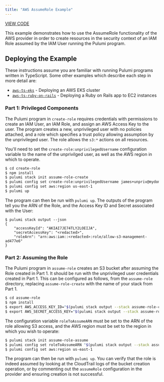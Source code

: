 ```yaml
---
title: "AWS AssumeRole Example"
---
```



<p class="mb-4">
    <a class="btn btn-secondary" href="https://github.com/pulumi/examples/tree/master/aws-ts-assume-role" target="_blank"><i class="fab fa-github pr-2"></i> VIEW CODE</a>
</p>


This example demonstrates how to use the AssumeRole functionality of the AWS provider in order to create resources in
the security context of an IAM Role assumed by the IAM User running the Pulumi program.

## Deploying the Example 

These instructions assume you are familiar with running Pulumi programs written in TypeScript. Some other examples which
describe each step in more detail are:

- [`aws-ts-eks`][eks] - Deploying an AWS EKS cluster
- [`aws-ts-ruby-on-rails`][rails] - Deploying a Ruby on Rails app to EC2 instances

### Part 1: Privileged Components

The Pulumi program in `create-role` requires credentials with permissions to create an IAM User, an IAM Role, and assign
an AWS Access Key to the user. The program creates a new, unprivileged user with no policies attached, and a role which
specifies a trust policy allowing assumption by the unprivileged user. The role allows the `s3:*` actions on all 
resources.

You'll need to set the `create-role:unprivilegedUsername` configuration variable to the name of the unprivilged user, as
well as the AWS region in which to operate.

```bash
$ cd create-role
$ npm install
$ pulumi stack init assume-role-create
$ pulumi config set create-role:unprivilegedUsername james+unpriv@mydomain.com
$ pulumi config set aws:region us-east-1
$ pulumi up
```

The program can then be run with `pulumi up`. The outputs of the program tell you the ARN of the Role, and the Access 
Key ID and Secret associated with the User:

```
$ pulumi stack output --json
{
    "accessKeyId": "AKIAI7JE74TLY2LOEIJA",
    "secretAccessKey": "<redacted>",
    "roleArn": "arn:aws:iam::<redacted>:role/allow-s3-management-ad477e6"
}
```

### Part 2: Assuming the Role

The Pulumi program in `assume-role` creates an S3 bucket after assuming the Role created in Part 1. It should be run
with the unprivileged user credentials created in Part 1. This can be configured as follows, from the `assume-role`
directory, replacing `assume-role-create` with the name of your stack from Part 1.

```bash
$ cd assume-role
$ npm install
$ export AWS_ACCESS_KEY_ID="$(pulumi stack output --stack assume-role-create accessKeyId)"
$ export AWS_SECRET_ACCESS_KEY="$(pulumi stack output --stack assume-role-create secretAccessKey)"
```

The configuration variable `roleToAssumeARN` must be set to the ARN of the role allowing S3 access, and the AWS region
must be set to the region in which you wish to operate:

```bash
$ pulumi stack init assume-role-assume
$ pulumi config set roleToAssumeARN "$(pulumi stack output --stack assume-role-create roleArn)"
$ pulumi config set aws:region us-east-1
```

The program can then be run with `pulumi up`. You can verify that the role is indeed assumed by looking at the 
CloudTrail logs of the bucket creation operation, or by commenting out the `assumeRole` configuration in the provider
and ensuring creation is not successful.

[eks]: https://github.com/pulumi/examples/tree/master/aws-ts-eks
[rails]: https://github.com/pulumi/examples/tree/master/aws-ts-ruby-on-rails

